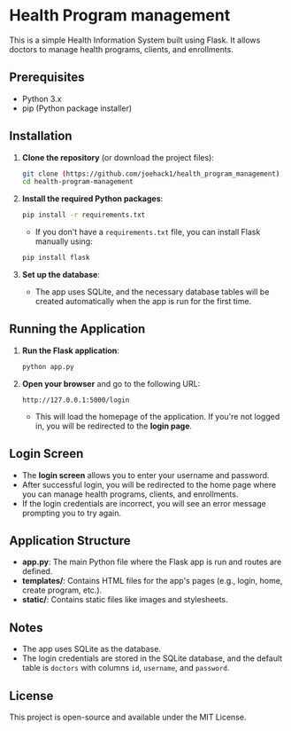 # Health Program management

This is a simple Health Information System built using Flask. It allows doctors to manage health programs, clients, and enrollments.

## Prerequisites

- Python 3.x
- pip (Python package installer)

## Installation

1. **Clone the repository** (or download the project files):
   ```bash
   git clone (https://github.com/joehack1/health_program_management)
   cd health-program-management
   ```

2. **Install the required Python packages**:
   ```bash
   pip install -r requirements.txt
   ```

   * If you don't have a `requirements.txt` file, you can install Flask manually using:
   ```bash
   pip install flask
   ```

3. **Set up the database**:
   * The app uses SQLite, and the necessary database tables will be created automatically when the app is run for the first time.

## Running the Application

1. **Run the Flask application**:
   ```bash
   python app.py
   ```

2. **Open your browser** and go to the following URL:
   ```
   http://127.0.0.1:5000/login
   ```

   * This will load the homepage of the application. If you're not logged in, you will be redirected to the **login page**.

## Login Screen

* The **login screen** allows you to enter your username and password.
* After successful login, you will be redirected to the home page where you can manage health programs, clients, and enrollments.
* If the login credentials are incorrect, you will see an error message prompting you to try again.

## Application Structure

* **app.py**: The main Python file where the Flask app is run and routes are defined.
* **templates/**: Contains HTML files for the app's pages (e.g., login, home, create program, etc.).
* **static/**: Contains static files like images and stylesheets.

## Notes

* The app uses SQLite as the database.
* The login credentials are stored in the SQLite database, and the default table is `doctors` with columns `id`, `username`, and `password`.

## License

This project is open-source and available under the MIT License.
